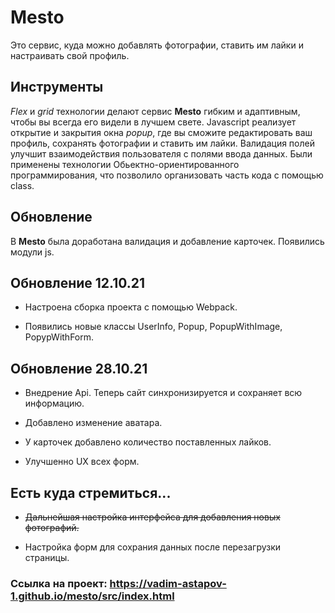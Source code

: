 # Mesto

Это сервис, куда можно добавлять фотографии, ставить им лайки и настраивать свой профиль.

## Инструменты

_Flex_ и _grid_ технологии делают сервис **Mesto** гибким и адаптивным, чтобы вы всегда его видели в лучшем свете.
Javascript реализует открытие и закрытия окна _popup_, где вы сможите редактировать ваш профиль, сохранять фотографии и ставить им лайки.
Валидация полей улучшит взаимодействия пользователя с полями ввода данных. Были применены технологии Обьектно-ориентированного программирования, что
позволило организовать часть кода с помощью class.

## Обновление

В **Mesto** была доработана валидация и добавление карточек. Появились модули js.

## Обновление 12.10.21

+ Настроена сборка проекта с помощью Webpack.

+ Появились новые классы UserInfo, Popup, PopupWithImage, PopypWithForm.

## Обновление 28.10.21

+ Внедрение Api. Теперь сайт синхронизируется и сохраняет всю информацию.

+ Добавлено изменение аватара.

+ У карточек добавлено количество поставленных лайков.

+ Улучшенно UX всех форм.

## Есть куда стремиться...

+ ~~Дальнейшая настройка интерфейса для добавления новых фотографий.~~

+ Настройка форм для сохрания данных после перезагрузки страницы.

### Ссылка на проект:  https://vadim-astapov-1.github.io/mesto/src/index.html
